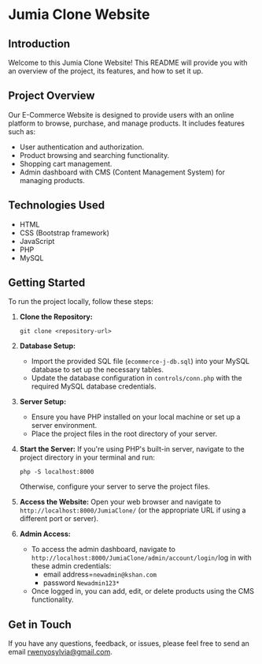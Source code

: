 # Jumia Clone Website

## Introduction
Welcome to this Jumia Clone Website! This README will provide you with an overview of the project, its features, and how to set it up.

## Project Overview
Our E-Commerce Website is designed to provide users with an online platform to browse, purchase, and manage products. It includes features such as:

- User authentication and authorization.
- Product browsing and searching functionality.
- Shopping cart management.
- Admin dashboard with CMS (Content Management System) for managing products.

## Technologies Used
- HTML
- CSS (Bootstrap framework)
- JavaScript
- PHP
- MySQL

## Getting Started
To run the project locally, follow these steps:

1. **Clone the Repository:**
   ```
   git clone <repository-url>
   ```

2. **Database Setup:**
   - Import the provided SQL file (`ecommerce-j-db.sql`) into your MySQL database to set up the necessary tables.
   - Update the database configuration in `controls/conn.php` with the required MySQL database credentials.

3. **Server Setup:**
   - Ensure you have PHP installed on your local machine or set up a server environment.
   - Place the project files in the root directory of your server.

4. **Start the Server:**
   If you're using PHP's built-in server, navigate to the project directory in your terminal and run:
   ```
   php -S localhost:8000
   ```
   Otherwise, configure your server to serve the project files.

5. **Access the Website:**
   Open your web browser and navigate to `http://localhost:8000/JumiaClone/` (or the appropriate URL if using a different port or server).

6. **Admin Access:**
   - To access the admin dashboard, navigate to `http://localhost:8000/JumiaClone/admin/account/login/`log in with these admin credentials:
        - email address=`newadmin@kshan.com`
        - password `Newadmin123*`
   - Once logged in, you can add, edit, or delete products using the CMS functionality.

## Get in Touch
If you have any questions, feedback, or issues, please feel free to send an email [rwenyosylvia@gmail.com](mailto:rwenyosylvia@gmail.com).
